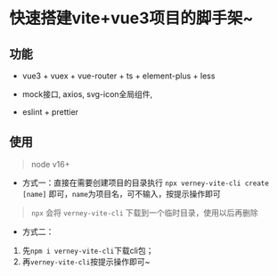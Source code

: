 

# 快速搭建vite+vue3项目的脚手架~


## 功能

- vue3 + vuex + vue-router + ts + element-plus + less

- mock接口, axios, svg-icon全局组件, 

- eslint + prettier


## 使用


> node v16+

- 方式一：直接在需要创建项目的目录执行 `npx verney-vite-cli create [name]` 即可，`name`为项目名，可不输入，按提示操作即可
> `npx` 会将 `verney-vite-cli` 下载到一个临时目录，使用以后再删除


- 方式二：
1. 先`npm i verney-vite-cli`下载cli包；
2. 再`verney-vite-cli`按提示操作即可~